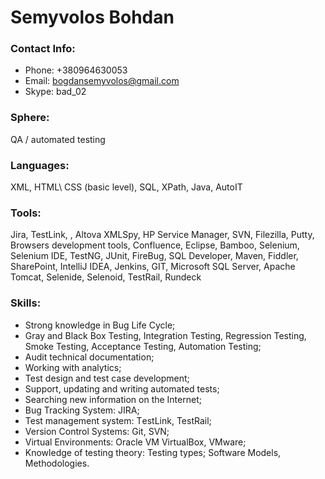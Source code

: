 # Semyvolos Bohdan

### Contact Info:
 * Phone: 	+380964630053
 * Email: 	bogdansemyvolos@gmail.com
 * Skype: 	bad_02
 
 ### Sphere: 
 QA / automated testing
 
 ### Languages:
 XML, HTML\ CSS (basic level), SQL, XPath, Java, AutoIT
 
 ### Tools:
 Jira, TestLink, , Altova XMLSpy, HP Service Manager, SVN, Filezilla, Putty, Browsers development tools, Confluence,  Eclipse, Bamboo, Selenium, Selenium IDE, TestNG, JUnit, FireBug, SQL Developer, Maven, Fiddler, SharePoint, IntelliJ IDEA, Jenkins, GIT, Microsoft SQL Server, Apache Tomcat, Selenide, Selenoid, TestRail, Rundeck
 
 ### Skills:
 * Strong knowledge in Bug Life Cycle;
 * Gray and Black Box Testing, Integration Testing, Regression Testing, Smoke Testing, Acceptance Testing, Automation Testing;
 * Audit technical documentation;
 * Working with analytics;
 * Test design and test case development;
 * Support, updating and writing automated tests;
 * Searching new information on the Internet;
 * Bug Tracking System: JIRA;
 * Test management system: ТestLink, TestRail; 
 * Version Control Systems: Git, SVN;
 * Virtual Environments: Oracle VM VirtualBox, VMware;
 * Knowledge of testing theory: Testing types; Software Models, Methodologies.
